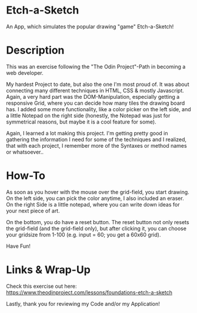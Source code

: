 # Etch-a-Sketch
An App, which simulates the popular drawing "game" Etch-a-Sketch!

# Description
This was an exercise following the "The Odin Project"-Path in becoming a web developer.

My hardest Project to date, but also the one I'm most proud of. It was about connecting many different techniques in HTML, CSS & mostly Javascript. Again, a very hard part was the DOM-Manipulation, especially getting a responsive Grid, where you can decide how many tiles the drawing board has.
I added some more functionality, like a color picker on the left side, and a little Notepad on the right side (honestly, the Notepad was just for symmetrical reasons, but maybe it is a cool feature for some).

Again, I learned a lot making this project. I'm getting pretty good in gathering the information I need for some of the techniques and I realized, that with each project, I remember more of the Syntaxes or method names or whatsoever..

# How-To
As soon as you hover with the mouse over the grid-field, you start drawing. On the left side, you can pick the color anytime, I also included an eraser. On the right Side is a little notepad, where you can write down ideas for your next piece of art. 

On the bottom, you do have a reset button. The reset button not only resets the grid-field (and the grid-field only), but after clicking it, you can choose your gridsize from 1-100 (e.g. input = 60; you get a 60x60 grid).

Have Fun!

# Links & Wrap-Up
Check this exercise out here: https://www.theodinproject.com/lessons/foundations-etch-a-sketch

Lastly, thank you for reviewing my Code and/or my Application!
